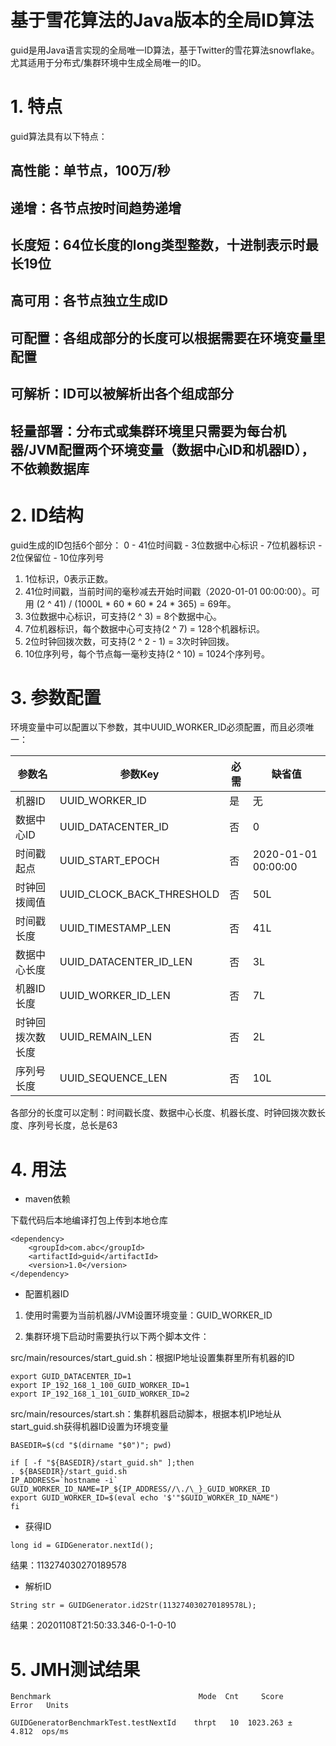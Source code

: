 基于雪花算法的Java版本的全局ID算法
===
guid是用Java语言实现的全局唯一ID算法，基于Twitter的雪花算法snowflake。
尤其适用于分布式/集群环境中生成全局唯一的ID。

# 1. 特点
guid算法具有以下特点：
## 高性能：单节点，100万/秒
## 递增：各节点按时间趋势递增
## 长度短：64位长度的long类型整数，十进制表示时最长19位
## 高可用：各节点独立生成ID
## 可配置：各组成部分的长度可以根据需要在环境变量里配置
## 可解析：ID可以被解析出各个组成部分
## 轻量部署：分布式或集群环境里只需要为每台机器/JVM配置两个环境变量（数据中心ID和机器ID），不依赖数据库

# 2. ID结构
guid生成的ID包括6个部分：
0 - 41位时间戳 - 3位数据中心标识 - 7位机器标识 - 2位保留位 - 10位序列号
1. 1位标识，0表示正数。
2. 41位时间戳，当前时间的毫秒减去开始时间戳（2020-01-01 00:00:00）。可用 (2 ^ 41) / (1000L * 60 * 60 * 24 * 365) = 69年。
3. 3位数据中心标识，可支持(2 ^ 3) = 8个数据中心。
4. 7位机器标识，每个数据中心可支持(2 ^ 7) = 128个机器标识。
5. 2位时钟回拨次数，可支持(2 ^ 2 - 1) = 3次时钟回拨。
6. 10位序列号，每个节点每一毫秒支持(2 ^ 10) = 1024个序列号。

# 3. 参数配置
环境变量中可以配置以下参数，其中UUID_WORKER_ID必须配置，而且必须唯一：

|参数名|参数Key|必需|缺省值|
|----|----|----|----|
|机器ID|UUID_WORKER_ID|是|无|
|数据中心ID|UUID_DATACENTER_ID|否|0|
|时间戳起点|UUID_START_EPOCH|否|2020-01-01 00:00:00|
|时钟回拨阈值|UUID_CLOCK_BACK_THRESHOLD|否|50L|
|时间戳长度|UUID_TIMESTAMP_LEN|否|41L|
|数据中心长度|UUID_DATACENTER_ID_LEN|否|3L|
|机器ID长度|UUID_WORKER_ID_LEN|否|7L|
|时钟回拨次数长度|UUID_REMAIN_LEN|否|2L|
|序列号长度|UUID_SEQUENCE_LEN|否|10L|

各部分的长度可以定制：时间戳长度、数据中心长度、机器长度、时钟回拨次数长度、序列号长度，总长是63

# 4. 用法

* maven依赖

下载代码后本地编译打包上传到本地仓库
```
<dependency>
    <groupId>com.abc</groupId>
    <artifactId>guid</artifactId>
    <version>1.0</version>
</dependency>
```

* 配置机器ID

1. 使用时需要为当前机器/JVM设置环境变量：GUID_WORKER_ID

2. 集群环境下启动时需要执行以下两个脚本文件：

src/main/resources/start_guid.sh：根据IP地址设置集群里所有机器的ID
```
export GUID_DATACENTER_ID=1
export IP_192_168_1_100_GUID_WORKER_ID=1
export IP_192_168_1_101_GUID_WORKER_ID=2
```

src/main/resources/start.sh：集群机器启动脚本，根据本机IP地址从start_guid.sh获得机器ID设置为环境变量
```
BASEDIR=$(cd "$(dirname "$0")"; pwd)

if [ -f "${BASEDIR}/start_guid.sh" ];then
. ${BASEDIR}/start_guid.sh
IP_ADDRESS=`hostname -i`
GUID_WORKER_ID_NAME=IP_${IP_ADDRESS//\./\_}_GUID_WORKER_ID
export GUID_WORKER_ID=$(eval echo '$'"$GUID_WORKER_ID_NAME")
fi
```

* 获得ID
```
long id = GIDGenerator.nextId();
```
结果：113274030270189578
* 解析ID
```
String str = GUIDGenerator.id2Str(113274030270189578L);
```
结果：20201108T21:50:33.346-0-1-0-10

# 5. JMH测试结果
```
Benchmark                                 Mode  Cnt     Score     Error   Units

GUIDGeneratorBenchmarkTest.testNextId    thrpt   10  1023.263 ±   4.812  ops/ms
```
